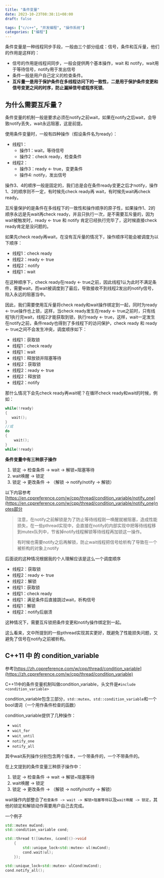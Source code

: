 ```yaml
---
title: "条件变量"
date: 2023-10-23T08:38:11+08:00
draft: false

tags: ["c/c++", "并发编程", "操作系统"]
categories: ["编程"]
---
```


条件变量是一种线程同步手段，一般由三个部分组成：信号，条件和互斥量，他们的作用是这样的：

- 信号的作用是线程间同步，一般会提供两个基本操作，wait 和 notify，wait用于等待信号，notify用于发出信号
- 条件一般是用户自己定义的检查条件。
- **互斥量一是用于保护条件在多线程访问下的一致性，二是用于保护条件变更和信号变更之间的时序，防止漏掉信号或程序死锁**。

## 为什么需要互斥量？

条件变量的机制一般是要求必须在notify之前wait，如果在notify之后wait，会导致notify丢失，wait永远阻塞，这是前提。

使用条件变量时，一般有四种操作（假设条件名为ready）：

- 线程1：
    - 操作1：wait，等待信号
    - 操作2：check ready，检查条件
- 线程2：
    - 操作3：ready <- true，变更条件
    - 操作4: notify，发出信号

操作3、4的顺序一般是固定的，我们总是会在条件ready变更之后才notify，操作1、2的顺序则不一定，有时候先check ready再 wait，有时候先wait再check ready。

互斥量保护的是条件在多线程下的一致性和操作顺序的原子性，如果操作1、2的顺序永远是先wait再check ready，并且只执行一次，是不需要互斥量的，因为wait被触发时，ready <- true 和 notify 肯定已经执行完毕了，这时候直接check ready肯定是没问题的。

如果先check ready再wait，在没有互斥量的情况下，操作顺序可能会被调度为以下顺序：

- 线程1：check ready
- 线程2：ready <- true
- 线程2：notify
- 线程1：wait

在这种顺序下，check ready在ready <- true之前，因此线程1认为此时不满足条件，需要wait，而wait被调度到了最后，导致接收不到线程2发出的notify信号，陷入永远的阻塞当中。

因此，我们需要使用互斥量将check ready和wait操作绑定到一起，同时为ready <- true操作也上锁，这样，当check ready发生在ready <- true之前时，只有线程1执行完wait，线程2才能获取到锁，执行ready <- true，这样，wait一定发生在notify之前，条件ready也得到了多线程下的访问保护，check ready 和 ready <- true之间不会发生冲突，调度顺序如下：

- 线程1：获取锁
- 线程1：check ready
- 线程1：wait
- 线程1：释放锁并阻塞等待
- 线程2：获取锁
- 线程2：ready <- true
- 线程2：释放锁
- 线程2：notify

那什么情况下会先check ready再wait呢？在循环check ready和wait的时候，例如：

```cpp
while(!ready)
{
   wait(); 
}
//或
do
{
    wait();
}
while(!ready)
```

**条件变量中有三种原子操作**

1. 锁定 -> 检查条件 -> wait -> 解锁+阻塞等待
2. wait唤醒 -> 锁定
3. 锁定 -> 更改条件 -> （解锁 -> notify/notify -> 解锁）

以下内容参考[https://en.cppreference.com/w/cpp/thread/condition_variable/notify_one](https://en.cppreference.com/w/cpp/thread/condition_variable/notify_one)notes部分

>注意，在notify之前解锁是为了防止等待线程刚一唤醒就被阻塞，造成性能损失，在一些pthread实现中，会直接在notify的内部实现中把等待线程移到mutex队列中，节省掉notify线程解锁等待线程再加锁这一操作。
>
>有时候也需要notify之后再解锁，防止wait线程把信号给析构了导致在一个被析构的对象上notify

后面说的这种情况根据我的个人理解应该是这么一个调度顺序

- 线程2：获取锁
- 线程2：ready <- true
- 线程2：解锁
- 线程1：获取锁
- 线程1：check ready
- 线程1：满足条件后直接跳过wait，析构信号
- 线程1：解锁
- 线程2：notify后崩溃

这种情况下，需要互斥锁把条件变更和notify操作绑定到一起。

这么看来，文中所提到的一些pthread实现其实更好，既避免了性能损失问题，又避免了信号在notify之前被析构。

## C++11 中 的 condition_variable

参考[https://zh.cppreference.com/w/cpp/thread/condition_variable](https://zh.cppreference.com/w/cpp/thread/condition_variable)

C++11中的条件变量机制叫做condition_variable，头文件是`#include <condition_variable>`

condition_variable包含三部分，`std::mutex`、`std::condition_variable`和一个bool谓词（一个用作条件检查的函数）

condition_variable提供了几种操作：

- `wait`
- `wait_for`
- `wait_until`
- `notify_one`
- `notify_all`

其中wait系列操作分别包含两个版本，一个带条件的，一个不带条件的。

在上文提到的条件变量三种原子操作中：

1. 锁定 -> 检查条件 -> wait -> 解锁+阻塞等待
2. wait唤醒 -> 锁定
3. 锁定 -> 更改条件 -> （解锁 -> notify/notify -> 解锁）

wait操作内部整合了`检查条件 -> wait -> 解锁+阻塞等待`以及`wait唤醒 -> 锁定`，其他的锁定和解锁动作需要用户自己去完成。

一个例子

```cpp
std::mutex muCond;
std::condition_variable cond;

std::thread t([&mutex, &cond]()->void
    {
        std::unique_lock<std::mutex> ul(muCond);
        cond.wait(ul);
    });

std::unique_lock<std::mutex> ulCond(muCond);
cond.notify_all();
```
